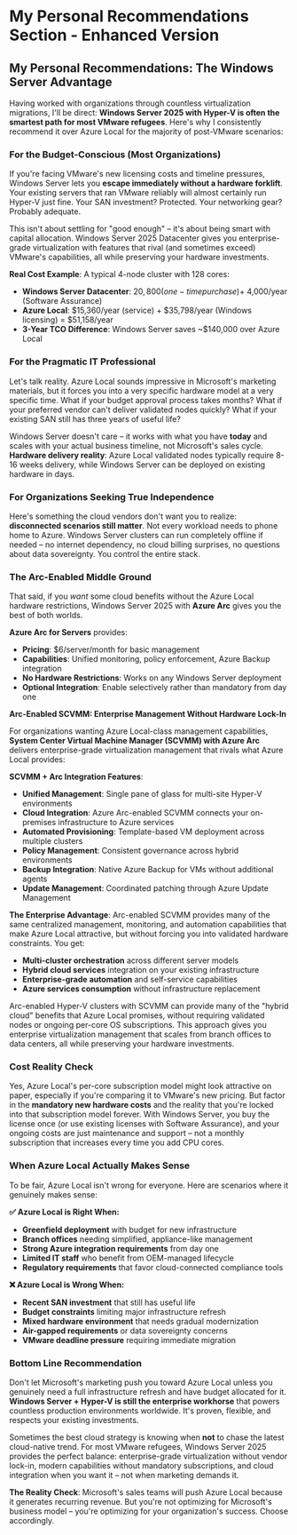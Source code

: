 # My Personal Recommendations Section - Enhanced Version

## My Personal Recommendations: The Windows Server Advantage

Having worked with organizations through countless virtualization migrations, I'll be direct: **Windows Server 2025 with Hyper-V is often the smartest path for most VMware refugees**. Here's why I consistently recommend it over Azure Local for the majority of post-VMware scenarios:

### For the Budget-Conscious (Most Organizations)

If you're facing VMware's new licensing costs and timeline pressures, Windows Server lets you **escape immediately without a hardware forklift**. Your existing servers that ran VMware reliably will almost certainly run Hyper-V just fine. Your SAN investment? Protected. Your networking gear? Probably adequate. 

This isn't about settling for "good enough" – it's about being smart with capital allocation. Windows Server 2025 Datacenter gives you enterprise-grade virtualization with features that rival (and sometimes exceed) VMware's capabilities, all while preserving your hardware investments.

**Real Cost Example**: A typical 4-node cluster with 128 cores:
- **Windows Server Datacenter**: $20,800 (one-time purchase) + ~$4,000/year (Software Assurance)
- **Azure Local**: $15,360/year (service) + $35,798/year (Windows licensing) = $51,158/year
- **3-Year TCO Difference**: Windows Server saves ~$140,000 over Azure Local

### For the Pragmatic IT Professional

Let's talk reality. Azure Local sounds impressive in Microsoft's marketing materials, but it forces you into a very specific hardware model at a very specific time. What if your budget approval process takes months? What if your preferred vendor can't deliver validated nodes quickly? What if your existing SAN still has three years of useful life? 

Windows Server doesn't care – it works with what you have **today** and scales with your actual business timeline, not Microsoft's sales cycle. **Hardware delivery reality**: Azure Local validated nodes typically require 8-16 weeks delivery, while Windows Server can be deployed on existing hardware in days.

### For Organizations Seeking True Independence

Here's something the cloud vendors don't want you to realize: **disconnected scenarios still matter**. Not every workload needs to phone home to Azure. Windows Server clusters can run completely offline if needed – no internet dependency, no cloud billing surprises, no questions about data sovereignty. You control the entire stack.

### The Arc-Enabled Middle Ground

That said, if you *want* some cloud benefits without the Azure Local hardware restrictions, Windows Server 2025 with **Azure Arc** gives you the best of both worlds. 

**Azure Arc for Servers** provides:
- **Pricing**: $6/server/month for basic management
- **Capabilities**: Unified monitoring, policy enforcement, Azure Backup integration
- **No Hardware Restrictions**: Works on any Windows Server deployment
- **Optional Integration**: Enable selectively rather than mandatory from day one

**Arc-Enabled SCVMM: Enterprise Management Without Hardware Lock-In**

For organizations wanting Azure Local-class management capabilities, **System Center Virtual Machine Manager (SCVMM) with Azure Arc** delivers enterprise-grade virtualization management that rivals what Azure Local provides:

**SCVMM + Arc Integration Features**:
- **Unified Management**: Single pane of glass for multi-site Hyper-V environments
- **Cloud Integration**: Azure Arc-enabled SCVMM connects your on-premises infrastructure to Azure services
- **Automated Provisioning**: Template-based VM deployment across multiple clusters
- **Policy Management**: Consistent governance across hybrid environments
- **Backup Integration**: Native Azure Backup for VMs without additional agents
- **Update Management**: Coordinated patching through Azure Update Management

**The Enterprise Advantage**: Arc-enabled SCVMM provides many of the same centralized management, monitoring, and automation capabilities that make Azure Local attractive, but without forcing you into validated hardware constraints. You get:

- **Multi-cluster orchestration** across different server models
- **Hybrid cloud services** integration on your existing infrastructure  
- **Enterprise-grade automation** and self-service capabilities
- **Azure services consumption** without infrastructure replacement

Arc-enabled Hyper-V clusters with SCVMM can provide many of the "hybrid cloud" benefits that Azure Local promises, without requiring validated nodes or ongoing per-core OS subscriptions. This approach gives you enterprise virtualization management that scales from branch offices to data centers, all while preserving your hardware investments.

### Cost Reality Check

Yes, Azure Local's per-core subscription model might look attractive on paper, especially if you're comparing it to VMware's new pricing. But factor in the **mandatory new hardware costs** and the reality that you're locked into that subscription model forever. With Windows Server, you buy the license once (or use existing licenses with Software Assurance), and your ongoing costs are just maintenance and support – not a monthly subscription that increases every time you add CPU cores.

### When Azure Local Actually Makes Sense

To be fair, Azure Local isn't wrong for everyone. Here are scenarios where it genuinely makes sense:

**✅ Azure Local is Right When:**
- **Greenfield deployment** with budget for new infrastructure
- **Branch offices** needing simplified, appliance-like management
- **Strong Azure integration requirements** from day one
- **Limited IT staff** who benefit from OEM-managed lifecycle
- **Regulatory requirements** that favor cloud-connected compliance tools

**❌ Azure Local is Wrong When:**
- **Recent SAN investment** that still has useful life
- **Budget constraints** limiting major infrastructure refresh
- **Mixed hardware environment** that needs gradual modernization
- **Air-gapped requirements** or data sovereignty concerns
- **VMware deadline pressure** requiring immediate migration

### Bottom Line Recommendation

Don't let Microsoft's marketing push you toward Azure Local unless you genuinely need a full infrastructure refresh and have budget allocated for it. **Windows Server + Hyper-V is still the enterprise workhorse** that powers countless production environments worldwide. It's proven, flexible, and respects your existing investments.

Sometimes the best cloud strategy is knowing when **not** to chase the latest cloud-native trend. For most VMware refugees, Windows Server 2025 provides the perfect balance: enterprise-grade virtualization without vendor lock-in, modern capabilities without mandatory subscriptions, and cloud integration when you want it – not when marketing demands it.

**The Reality Check**: Microsoft's sales teams will push Azure Local because it generates recurring revenue. But you're not optimizing for Microsoft's business model – you're optimizing for your organization's success. Choose accordingly.
